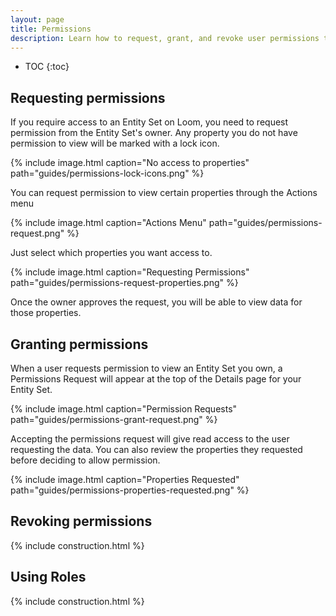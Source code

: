 ```yaml
---
layout: page
title: Permissions
description: Learn how to request, grant, and revoke user permissions to your dataset. Simplify user permissions with roles.
---
```


* TOC
{:toc}

## Requesting permissions

If you require access to an Entity Set on Loom, you need to request permission from the Entity Set's owner. Any property you do not have permission to view will be marked with a lock icon.

{% include image.html caption="No access to properties" path="guides/permissions-lock-icons.png" %}

You can request permission to view certain properties through the Actions menu

{% include image.html caption="Actions Menu" path="guides/permissions-request.png" %}

Just select which properties you want access to.

{% include image.html caption="Requesting Permissions" path="guides/permissions-request-properties.png" %}

Once the owner approves the request, you will be able to view data for those properties.

## Granting permissions

When a user requests permission to view an Entity Set you own, a Permissions Request will appear
at the top of the Details page for your Entity Set.

{% include image.html caption="Permission Requests" path="guides/permissions-grant-request.png" %}

Accepting the permissions request will give read access to the user requesting the data. You can also review the properties they requested before deciding to allow permission.

{% include image.html caption="Properties Requested" path="guides/permissions-properties-requested.png" %}

## Revoking permissions

{% include construction.html %}

## Using Roles

{% include construction.html %}
